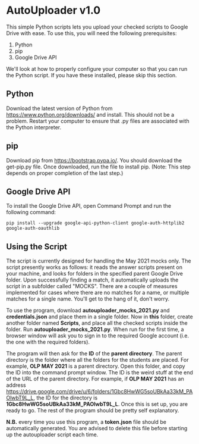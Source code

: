 # AutoUploader v1.0

This simple Python scripts lets you upload your checked scripts to Google Drive with ease. To use this, you will need the following prerequisites:

1. Python
2. pip
3. Google Drive API

We'll look at how to properly configure your computer so that you can run the Python script. If you have these installed, please skip this section.

## Python ##
Download the latest version of Python from https://www.python.org/downloads/ and install. This should not be a problem. Restart your computer to ensure that .py files are associated with the Python interpreter.

## pip ##
Download pip from https://bootstrap.pypa.io/. You should download the get-pip.py file. Once downloaded, run the file to install pip. (Note: This step depends on proper completion of the last step.)

## Google Drive API ##
To install the Google Drive API, open Command Prompt and run the following command:
```
pip install --upgrade google-api-python-client google-auth-httplib2 google-auth-oauthlib
```

## Using the Script ##
The script is currently designed for handling the May 2021 mocks only. The script presently works as follows: it reads the answer scripts present on your machine, and looks for folders in the specified parent Google Drive folder. Upon successfully finding a match, it automatically uploads the script in a subfolder called "MOCKS". There are a couple of measures implemented for cases where there are no matches for a name, or multiple matches for a single name. You'll get to the hang of it, don't worry.

To use the program, download **autouploader_mocks_2021.py** and **credentials.json** and place them in a single folder. Now in **this** folder, create another folder named **Scripts**, and place all the checked scripts inside the folder. Run **autouploader_mocks_2021.py**. When run for the first time, a browser window will ask you to sign in to the required Google account (i.e. the one with the required folders).

The program will then ask for the **ID** of the **parent directory**. The parent directory is the folder where all the folders for the students are placed. For example, **OLP MAY 2021** is a parent directory. Open this folder, and copy the ID into the command prompt window. The ID is the weird stuff at the end of the URL of the parent directory. For example, if **OLP MAY 2021** has an address https://drive.google.com/drive/u/6/folders/1Gbc8HwWG5soUBkAa33kM_PAOlwbT9L_L, the ID for the directory is **1Gbc8HwWG5soUBkAa33kM_PAOlwbT9L_L**. Once this is set up, you are ready to go. The rest of the program should be pretty self explanatory.

**N.B.** every time you use this program, a **token.json** file should be automatically generated. You are advised to delete this file before starting up the autouploader script each time. 
